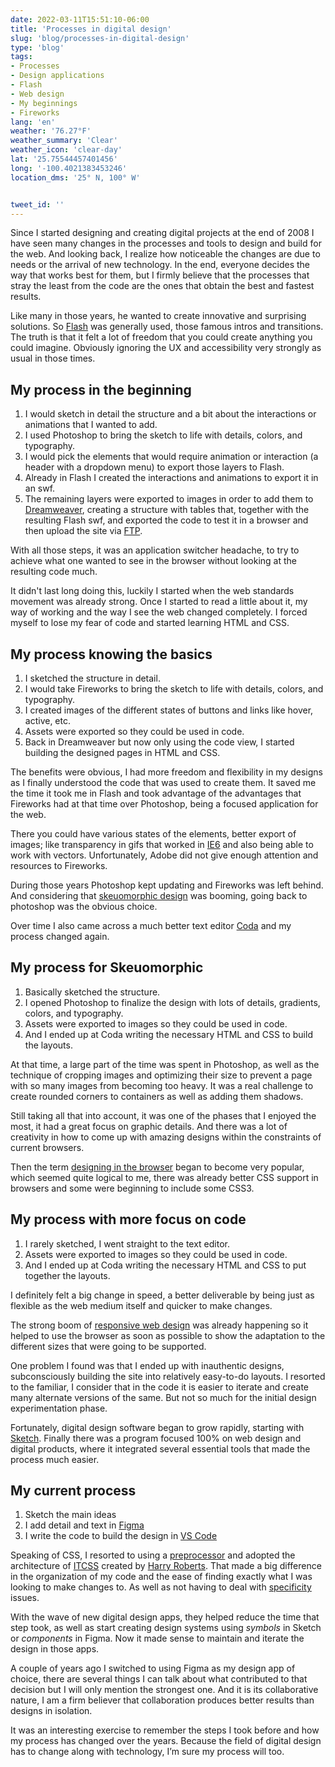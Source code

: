 ```yaml
---
date: 2022-03-11T15:51:10-06:00
title: 'Processes in digital design'
slug: 'blog/processes-in-digital-design'
type: 'blog'
tags:
- Processes
- Design applications
- Flash
- Web design
- My beginnings
- Fireworks
lang: 'en'
weather: '76.27°F'
weather_summary: 'Clear'
weather_icon: 'clear-day'
lat: '25.75544457401456'
long: '-100.4021383453246'
location_dms: '25° N, 100° W'


tweet_id: ''
---
```

Since I started designing and creating digital projects at the end of 2008 I have seen many changes in the processes and tools to design and build for the web. And looking back, I realize how noticeable the changes are due to needs or the arrival of new technology. In the end, everyone decides the way that works best for them, but I firmly believe that the processes that stray the least from the code are the ones that obtain the best and fastest results.

Like many in those years, he wanted to create innovative and surprising solutions. So [Flash](https://web.archive.org/web/20081216065809/http://www.adobe.com/products/flash/?promoid=BPDEE) was generally used, those famous intros and transitions. The truth is that it felt a lot of freedom that you could create anything you could imagine. Obviously ignoring the UX and accessibility very strongly as usual in those times.

## My process in the beginning
1. I would sketch in detail the structure and a bit about the interactions or animations that I wanted to add.
2. I used Photoshop to bring the sketch to life with details, colors, and typography.
3. I would pick the elements that would require animation or interaction (a header with a dropdown menu) to export those layers to Flash.
4. Already in Flash I created the interactions and animations to export it in an swf.
5. The remaining layers were exported to images in order to add them to [Dreamweaver](https://www.adobe.com/mx/products/dreamweaver.html?sdid=KQPSG&mv=search&ef_id=15d129eefa9f1a2a8cae4bc57d778a54:G:s&s_kwcid=AL!3085!10!79164972611964!79164849730820), creating a structure with tables that, together with the resulting Flash swf, and exported the code to test it in a browser and then upload the site via [FTP](https://en.wikipedia.org/wiki/File_Transfer_Protocol).

With all those steps, it was an application switcher headache, to try to achieve what one wanted to see in the browser without looking at the resulting code much.

It didn't last long doing this, luckily I started when the web standards movement was already strong. Once I started to read a little about it, my way of working and the way I see the web changed completely. I forced myself to lose my fear of code and started learning HTML and CSS.

## My process knowing the basics
1. I sketched the structure in detail.
2. I would take Fireworks to bring the sketch to life with details, colors, and typography.
3. I created images of the different states of buttons and links like hover, active, etc.
4. Assets were exported so they could be used in code.
5. Back in Dreamweaver but now only using the code view, I started building the designed pages in HTML and CSS.

The benefits were obvious, I had more freedom and flexibility in my designs as I finally understood the code that was used to create them. It saved me the time it took me in Flash and took advantage of the advantages that Fireworks had at that time over Photoshop, being a focused application for the web.

There you could have various states of the elements, better export of images; like transparency in gifs that worked in [IE6](https://en.wikipedia.org/wiki/Internet_Explorer_6) and also being able to work with vectors. Unfortunately, Adobe did not give enough attention and resources to Fireworks.

During those years Photoshop kept updating and Fireworks was left behind. And considering that [skeuomorphic design](https://en.wikipedia.org/wiki/Skeuomorph#Virtual_examples) was booming, going back to photoshop was the obvious choice.

Over time I also came across a much better text editor [Coda](https://panic.com/coda/) and my process changed again.

## My process for Skeuomorphic
1. Basically sketched the structure.
2. I opened Photoshop to finalize the design with lots of details, gradients, colors, and typography.
3. Assets were exported to images so they could be used in code.
4. And I ended up at Coda writing the necessary HTML and CSS to build the layouts.

At that time, a large part of the time was spent in Photoshop, as well as the technique of cropping images and optimizing their size to prevent a page with so many images from becoming too heavy. It was a real challenge to create rounded corners to containers as well as adding them shadows.

Still taking all that into account, it was one of the phases that I enjoyed the most, it had a great focus on graphic details. And there was a lot of creativity in how to come up with amazing designs within the constraints of current browsers.

Then the term [designing in the browser](https://duckduckgo.com/?q=designing+in+your+browser&t=ipad&ia=web) began to become very popular, which seemed quite logical to me, there was already better CSS support in browsers and some were beginning to include some CSS3.

## My process with more focus on code
1. I rarely sketched, I went straight to the text editor.
2. Assets were exported to images so they could be used in code.
3. And I ended up at Coda writing the necessary HTML and CSS to put together the layouts.

I definitely felt a big change in speed, a better deliverable by being just as flexible as the web medium itself and quicker to make changes.

The strong boom of [responsive web design](https://en.wikipedia.org/wiki/Responsive_web_design) was already happening so it helped to use the browser as soon as possible to show the adaptation to the different sizes that were going to be supported.

One problem I found was that I ended up with inauthentic designs, subconsciously building the site into relatively easy-to-do layouts. I resorted to the familiar, I consider that in the code it is easier to iterate and create many alternate versions of the same. But not so much for the initial design experimentation phase.

Fortunately, digital design software began to grow rapidly, starting with [Sketch](https://www.sketch.com/). Finally there was a program focused 100% on web design and digital products, where it integrated several essential tools that made the process much easier.

## My current process
1. Sketch the main ideas
2. I add detail and text in [Figma](https://www.figma.com)
3. I write the code to build the design in [VS Code](https://code.visualstudio.com)

Speaking of CSS, I resorted to using a [preprocessor](https://es.wikipedia.org/wiki/Sass) and adopted the architecture of [ITCSS](https://www.xfive.co/blog/itcss-scalable-maintainable-css-architecture/) created by [Harry Roberts](https://twitter.com/csswizardry). That made a big difference in the organization of my code and the ease of finding exactly what I was looking to make changes to. As well as not having to deal with [specificity](https://developer.mozilla.org/en/docs/Web/CSS/Specificity) issues.

With the wave of new digital design apps, they helped reduce the time that step took, as well as start creating design systems using *symbols* in Sketch or *components* in Figma. Now it made sense to maintain and iterate the design in those apps.

A couple of years ago I switched to using Figma as my design app of choice, there are several things I can talk about what contributed to that decision but I will only mention the strongest one. And it is its collaborative nature, I am a firm believer that collaboration produces better results than designs in isolation.

It was an interesting exercise to remember the steps I took before and how my process has changed over the years. Because the field of digital design has to change along with technology, I’m sure my process will too.